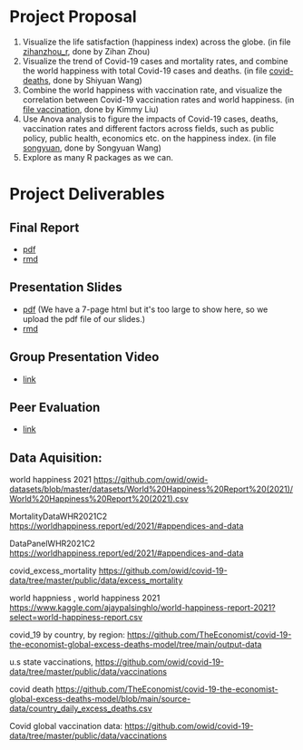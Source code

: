 # Project Proposal
1. Visualize the life satisfaction (happiness index) across the globe. (in file [zihanzhou_r](https://github.com/illinois-stat447/fa21-prj-shiyuan8-sw20-zihanz12-zl32/tree/master/zihanzhou_r), done by Zihan Zhou)
2. Visualize the trend of Covid-19 cases and mortality rates, and combine the world happiness with total Covid-19 cases and deaths. (in file [covid-deaths](https://github.com/illinois-stat447/fa21-prj-shiyuan8-sw20-zihanz12-zl32/tree/master/covid-deaths), done by Shiyuan Wang)
3. Combine the world happiness with vaccination rate, and visualize the correlation between Covid-19 vaccination rates and world happiness. (in [file vaccination](https://github.com/illinois-stat447/fa21-prj-shiyuan8-sw20-zihanz12-zl32/tree/master/vaccination), done by Kimmy Liu)
4. Use Anova analysis to figure the impacts of Covid-19 cases, deaths, vaccination rates and different factors across fields, such as public policy, public health, economics etc. on the happiness index. (in file [songyuan](https://github.com/illinois-stat447/fa21-prj-shiyuan8-sw20-zihanz12-zl32/tree/master/songyuan), done by Songyuan Wang)
5. Explore as many R packages as we can.

# Project Deliverables
## Final Report 
- [pdf](https://github.com/illinois-stat447/fa21-prj-shiyuan8-sw20-zihanz12-zl32/blob/master/Final_submission/Report_final.pdf)
- [rmd](https://github.com/illinois-stat447/fa21-prj-shiyuan8-sw20-zihanz12-zl32/blob/master/Final_submission/Report_final.Rmd)

## Presentation Slides
- [pdf](https://github.com/illinois-stat447/fa21-prj-shiyuan8-sw20-zihanz12-zl32/blob/master/Final_submission/Presentation_final.pdf)
  (We have a 7-page html but it's too large to show here, so we upload the pdf file of our slides.)
- [rmd](https://github.com/illinois-stat447/fa21-prj-shiyuan8-sw20-zihanz12-zl32/blob/master/Final_submission/Presentation_final.Rmd)

## Group Presentation Video
- [link](https://uofi.box.com/s/vxr001a6s8ruuucf5n8pqcm6kisvgtzk)

## Peer Evaluation
- [link](https://github.com/illinois-stat447/fa21-prj-shiyuan8-sw20-zihanz12-zl32/blob/master/Final_submission/Peer%20Evaluation)


## Data Aquisition:

world happiness 2021 https://github.com/owid/owid-datasets/blob/master/datasets/World%20Happiness%20Report%20(2021)/World%20Happiness%20Report%20(2021).csv

MortalityDataWHR2021C2 https://worldhappiness.report/ed/2021/#appendices-and-data

DataPanelWHR2021C2 https://worldhappiness.report/ed/2021/#appendices-and-data

covid_excess_mortality https://github.com/owid/covid-19-data/tree/master/public/data/excess_mortality

world happniess , world happiness 2021 https://www.kaggle.com/ajaypalsinghlo/world-happiness-report-2021?select=world-happiness-report.csv

covid_19 by country, by region: https://github.com/TheEconomist/covid-19-the-economist-global-excess-deaths-model/tree/main/output-data

u.s state vaccinations, https://github.com/owid/covid-19-data/tree/master/public/data/vaccinations

covid death https://github.com/TheEconomist/covid-19-the-economist-global-excess-deaths-model/blob/main/source-data/country_daily_excess_deaths.csv

Covid global vaccination data:
    https://github.com/owid/covid-19-data/tree/master/public/data/vaccinations

